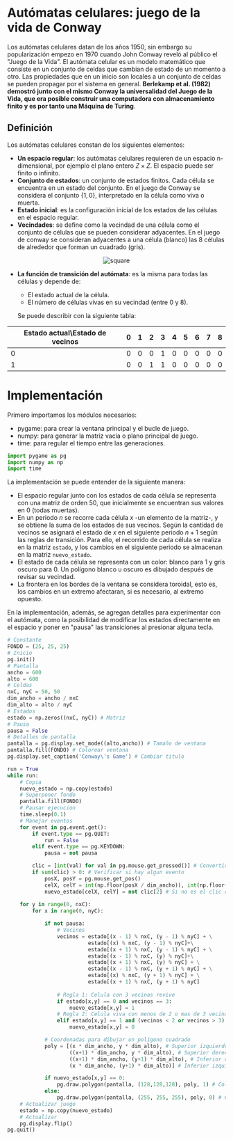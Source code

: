 # Autómatas celulares: juego de la vida de Conway
Los autómatas celulares datan de los años 1950, sin embargo su popularización empezo en 1970 cuando John Conway reveló al público el "Juego de la Vida". El autómata celular es un modelo matemático que consiste en un conjunto de celdas que cambian de estado de un momento a otro. Las propiedades que en un inicio son locales a un conjunto de celdas se pueden propagar por el sistema en general. **Berlekamp et al. (1982) demostró junto con el mismo Conway la universalidad del Juego de la Vida, que era posible construir una computadora con almacenamiento finito y es por tanto una Máquina de Turing**.

## Definición
Los autómatas celulares constan de los siguientes elementos:
* **Un espacio regular**: los autómatas celulares requieren de un espacio n-dimensional, por ejemplo el plano entero $Z\times Z$. El espacio puede ser finito o infinito.
* **Conjunto de estados**: un conjunto de estados finitos. Cada célula se encuentra en un estado del conjunto. En el juego de Conway se considera el conjunto $\{1,0\}$, interpretado en la célula como viva o muerta.
* **Estado inicial**: es la configuración inicial de los estados de las células en el espacio regular.
* **Vecindades**: se define como la vecindad de una célula como el conjunto de células que se pueden considerar adyacentes. En el juego de conway se consideran adyacentes a una célula (blanco) las 8 células de alrededor que forman un cuadrado (gris).

<div style="text-align:center;">
  <img src="https://encrypted-tbn2.gstatic.com/images?q=tbn:ANd9GcS505cLWb1nj7f33I31_gLVA9UEMbHyDDFNzP-emCdetqwqPCet" alt="square">
</div>

* **La función de transición del autómata**: es la misma para todas las células y depende de:
    * El estado actual de la célula.
    * El número de células vivas en su vecindad (entre 0 y 8).

    Se puede describir con la siguiente tabla:
  
|Estado actual\Estado de vecinos|0|1|2|3|4|5|6|7|8|
|-------------------------------|-|-|-|-|-|-|-|-|-|
|                0              |0|0|0|1|0|0|0|0|0|
|                1              |0|0|1|1|0|0|0|0|0|


# Implementación
Primero importamos los módulos necesarios:
* pygame: para crear la ventana principal y el bucle de juego.
* numpy: para generar la matriz vacía o plano principal de juego.
* time: para regular el tiempo entre las generaciones.

```Python
import pygame as pg
import numpy as np
import time
```

La implementación se puede entender de la siguiente manera:
* El espacio regular junto con los estados de cada célula se representa con una matriz de orden $50$, que inicialmente se encuentran sus valores en 0 (todas muertas).
* En un periodo $n$ se recorre cada célula $x$ -un elemento de la matriz-, y se obtiene la suma de los estados de sus vecinos. Según la cantidad de vecinos se asignará el estado de $x$ en el siguiente periodo $n+1$ según las reglas de transición. Para ello, el recorrido de cada célula se realiza en la matriz `estado`, y los cambios en el siguiente periodo se almacenan en la matriz `nuevo_estado`.
* El estado de cada célula se representa con un color: blanco para $1$ y gris oscuro para $0$. Un polígono blanco u oscuro es dibujado después de revisar su vecindad.
* La frontera en los bordes de la ventana se considera toroidal, esto es, los cambios en un extremo afectaran, si es necesario, al extremo opuesto.

En la implementación, además, se agregan detalles para experimentar con el autómata, como la posibilidad de modificar los estados directamente en el espacio y poner en "pausa" las transiciones al presionar alguna tecla.
```Python
# Constante
FONDO = (25, 25, 25)
# Inicio
pg.init()
# Pantalla
ancho = 600
alto = 600
# Celdas
nxC, nyC = 50, 50
dim_ancho = ancho / nxC
dim_alto = alto / nyC
# Estados
estado = np.zeros((nxC, nyC)) # Matriz
# Pausa
pausa = False
# Detalles de pantalla
pantalla = pg.display.set_mode((alto,ancho)) # Tamaño de ventana
pantalla.fill(FONDO) # Colorear ventana
pg.display.set_caption('Conway\'s Game') # Cambiar titulo

run = True
while run:
    # Copia
    nuevo_estado = np.copy(estado)
    # Superponer fondo
    pantalla.fill(FONDO)
    # Pausar ejecucion
    time.sleep(0.1)
    # Manejar eventos
    for event in pg.event.get():
        if event.type == pg.QUIT:
            run = False
        elif event.type == pg.KEYDOWN:
            pausa = not pausa

        clic = [int(val) for val in pg.mouse.get_pressed()] # Convertir eventos True / False en 1 y 0
        if sum(clic) > 0: # Verificar si hay algun evento
            posX, posY = pg.mouse.get_pos()
            celX, celY = int(np.floor(posX / dim_ancho)), int(np.floor(posY / dim_alto)) # Obtener coordenadas de la celula
            nuevo_estado[celX, celY] = not clic[2] # Si no es el clic derecho, asignar 1
            
    for y in range(0, nxC):
        for x in range(0, nyC):

            if not pausa:
                # Vecinos
                vecinos = estado[(x - 1) % nxC, (y - 1) % nyC] + \
                          estado[(x) % nxC, (y - 1) % nyC]+\
                          estado[(x + 1) % nxC, (y - 1) % nyC] + \
                          estado[(x - 1) % nxC, (y) % nyC]+\
                          estado[(x + 1) % nxC, (y) % nyC] + \
                          estado[(x - 1) % nxC, (y + 1) % nyC] + \
                          estado[(x) % nxC, (y + 1) % nyC] + \
                          estado[(x + 1) % nxC, (y + 1) % nyC]
                
                # Regla 1: Celula con 3 vecinas revive
                if estado[x,y] == 0 and vecinos == 3:
                    nuevo_estado[x,y] = 1
                # Regla 2: Celula viva con menos de 2 o mas de 3 vecinas, muere
                elif estado[x,y] == 1 and (vecinos < 2 or vecinos > 3):
                    nuevo_estado[x,y] = 0

            # Coordenadas para dibujar un poligono cuadrado
            poly = [(x * dim_ancho, y * dim_alto), # Superior izquierdo
                    ((x+1) * dim_ancho, y * dim_alto), # Superior derecho
                    ((x+1) * dim_ancho, (y+1) * dim_alto), # Inferior derecho
                    (x * dim_ancho, (y+1) * dim_alto)] # Inferior izquierdo

            if nuevo_estado[x,y] == 0: 
                pg.draw.polygon(pantalla, (128,128,128), poly, 1) # Colorear celula viva
            else:
                pg.draw.polygon(pantalla, (255, 255, 255), poly, 0) # Colorear celula muerta
    # Actualizar juego
    estado = np.copy(nuevo_estado)
    # Actualizar
    pg.display.flip()
pg.quit()
```
